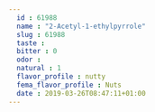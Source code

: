 ```yaml
---
  id : 61988
  name : "2-Acetyl-1-ethylpyrrole"
  slug : 61988
  taste : 
  bitter : 0
  odor : 
  natural : 1
  flavor_profile : nutty
  fema_flavor_profile : Nuts
  date : 2019-03-26T08:47:11+01:00
---
```



